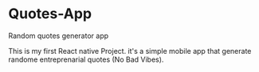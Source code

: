 # Quotes-App
Random quotes generator app

This is my first React native Project.
it's a simple mobile app that generate randome entreprenarial quotes (No Bad Vibes).